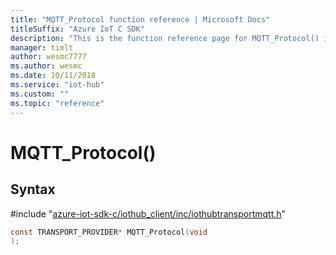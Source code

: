 ```yaml
---                             
title: "MQTT_Protocol function reference | Microsoft Docs" 
titleSuffix: "Azure IoT C SDK"            
description: "This is the function reference page for MQTT_Protocol() in the Azure IoT C SDK. This SDK is used with the Azure IoT Hub and Azure IoT Hub Device Provisioning Service"            
manager: timlt                 
author: wesmc7777              
ms.author: wesmc               
ms.date: 10/11/2018                    
ms.service: "iot-hub"             
ms.custom: ""                
ms.topic: "reference"        
---                            
```


# MQTT_Protocol()

## Syntax

\#include "[azure-iot-sdk-c/iothub_client/inc/iothubtransportmqtt.h](../iothubtransportmqtt-h.md)"  
```C
const TRANSPORT_PROVIDER* MQTT_Protocol(void
);
```


